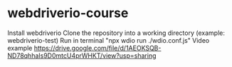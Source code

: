 # webdriverio-course

Install webdriverio
Clone the repository into a working directory (example: webdriverio-test)
Run in terminal "npx wdio run ./wdio.conf.js"
Video example https://drive.google.com/file/d/1AEOKSQB-ND78qhhaIs9D0mtcU4prWHKT/view?usp=sharing
